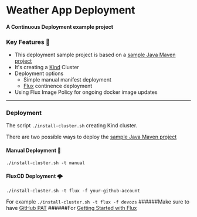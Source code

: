 # Weather App Deployment
#### A Continuous Deployment example project

### Key Features 🔑

- This deployment sample project is based on a [sample Java Maven project](https://github.com/devozs/weather-app)
- It's creating a [Kind](https://kind.sigs.k8s.io/) Cluster
- Deployment options 
  - Simple manual manifest deployment
  - [Flux](https://fluxcd.io/) continence deployment
- Using Flux Image Policy for ongoing docker image updates 
---

### Deployment
The script ```./install-cluster.sh``` creating Kind cluster.

There are two possible ways to deploy the [sample Java Maven project](https://github.com/devozs/weather-app)

#### Manual Deployment 🚪
    ./install-cluster.sh -t manual

#### FluxCD Deployment 🌩️
    ./install-cluster.sh -t flux -f your-github-account
For example `./install-cluster.sh -t flux -f devozs`
######Make sure to have [GitHub PAT](https://docs.github.com/en/github/authenticating-to-github/keeping-your-account-and-data-secure/creating-a-personal-access-token)
######For [Getting Started with Flux](https://fluxcd.io/docs/get-started/)
